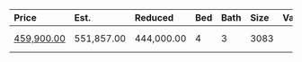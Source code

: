 | Price                                                                                   | Est.       | Reduced    | Bed | Bath | Size | Value | Days | Lot | Year | HOA | Open      |
| :-------------------------------------------------------------------------------------- | :--------- | :--------- | :-- | :--- | :--- | :---- | :--- | :-- | :--- | :-- | :-------- |
| [459,900.00](https://www.movoto.com/home/106-scots-fir-ln-cary-nc-27518-pid_ceqy43b5jh) | 551,857.00 | 444,000.00 | 4   | 3    | 3083 |       |      |     |      |     | Open 8/16 |